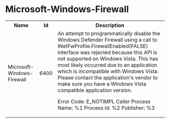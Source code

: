 # Microsoft-Windows-Firewall

<table>
<colgroup><col/><col/><col/></colgroup>
<tr><th>Name</th><th>Id</th><th>Description</th></tr>
<tr><td>Microsoft-Windows-Firewall</td><td>6400</td><td>An attempt to programmatically disable the Windows Defender Firewall using a call to INetFwProfile.FirewallEnabled(FALSE) interface was rejected because this API is not supported on Windows Vista. This has most likely occurred due to an application which is incompatible with Windows Vista. Please contact the application&#39;s vendor to make sure you have a Windows Vista compatible application version.

Error Code:		E_NOTIMPL
Caller Process Name:	%1
Process Id:		%2
Publisher:		%3</td></tr>
</table>
